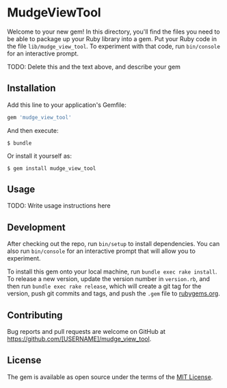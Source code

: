 # MudgeViewTool

Welcome to your new gem! In this directory, you'll find the files you need to be able to package up your Ruby library into a gem. Put your Ruby code in the file `lib/mudge_view_tool`. To experiment with that code, run `bin/console` for an interactive prompt.

TODO: Delete this and the text above, and describe your gem

## Installation

Add this line to your application's Gemfile:

```ruby
gem 'mudge_view_tool'
```

And then execute:

    $ bundle

Or install it yourself as:

    $ gem install mudge_view_tool

## Usage

TODO: Write usage instructions here

## Development

After checking out the repo, run `bin/setup` to install dependencies. You can also run `bin/console` for an interactive prompt that will allow you to experiment.

To install this gem onto your local machine, run `bundle exec rake install`. To release a new version, update the version number in `version.rb`, and then run `bundle exec rake release`, which will create a git tag for the version, push git commits and tags, and push the `.gem` file to [rubygems.org](https://rubygems.org).

## Contributing

Bug reports and pull requests are welcome on GitHub at https://github.com/[USERNAME]/mudge_view_tool.

## License

The gem is available as open source under the terms of the [MIT License](https://opensource.org/licenses/MIT).
